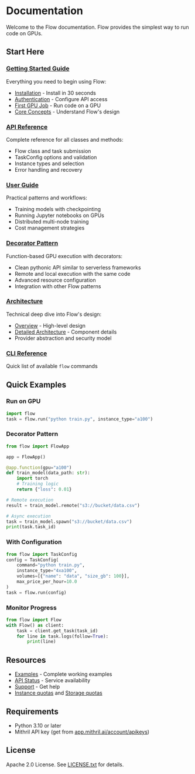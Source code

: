# Documentation

Welcome to the Flow documentation. Flow provides the simplest way to run code on GPUs.

## Start Here

### [Getting Started Guide](getting-started/)
Everything you need to begin using Flow:
- [Installation](getting-started/installation.md) - Install in 30 seconds
- [Authentication](getting-started/authentication.md) - Configure API access
- [First GPU Job](getting-started/first-gpu-job.md) - Run code on a GPU
- [Core Concepts](getting-started/core-concepts.md) - Understand Flow's design

### [API Reference](api-reference.md)
Complete reference for all classes and methods:
- Flow class and task submission
- TaskConfig options and validation
- Instance types and selection
- Error handling and recovery

### [User Guide](user-guide.md)
Practical patterns and workflows:
- Training models with checkpointing
- Running Jupyter notebooks on GPUs
- Distributed multi-node training
- Cost management strategies

### [Decorator Pattern](guides/decorator-pattern.md)
Function-based GPU execution with decorators:
- Clean pythonic API similar to serverless frameworks
- Remote and local execution with the same code
- Advanced resource configuration
- Integration with other Flow patterns

### [Architecture](architecture/)
Technical deep dive into Flow's design:
- [Overview](architecture/architecture-overview.md) - High-level design
- [Detailed Architecture](architecture/architecture.md) - Component details
- Provider abstraction and security model

### [CLI Reference](cli/command-reference.md)
Quick list of available `flow` commands

## Quick Examples

### Run on GPU
```python
import flow
task = flow.run("python train.py", instance_type="a100")
```

### Decorator Pattern
```python
from flow import FlowApp

app = FlowApp()

@app.function(gpu="a100")
def train_model(data_path: str):
    import torch
    # Training logic
    return {"loss": 0.01}

# Remote execution
result = train_model.remote("s3://bucket/data.csv")

# Async execution
task = train_model.spawn("s3://bucket/data.csv")
print(task.task_id)
```

### With Configuration
```python
from flow import TaskConfig
config = TaskConfig(
    command="python train.py",
    instance_type="4xa100",
    volumes=[{"name": "data", "size_gb": 100}],
    max_price_per_hour=10.0
)
task = flow.run(config)
```

### Monitor Progress
```python
from flow import Flow
with Flow() as client:
    task = client.get_task(task_id)
    for line in task.logs(follow=True):
        print(line)
```

## Resources

- [Examples](../examples/) - Complete working examples
- [API Status](https://status.mithril.ai) - Service availability
- [Support](mailto:support@mithril.ai) - Get help
- [Instance quotas](https://app.mithril.ai/instances/quotas) and [Storage quotas](https://app.mithril.ai/storage/quotas)

## Requirements

- Python 3.10 or later
- Mithril API key (get from [app.mithril.ai/account/apikeys](https://app.mithril.ai/account/apikeys))

## License

Apache 2.0 License. See [LICENSE.txt](../LICENSE.txt) for details.